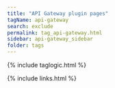 ```yaml
---
title: "API Gateway plugin pages"
tagName: api-gateway
search: exclude
permalink: tag_api-gateway.html
sidebar: api-gateway_sidebar
folder: tags
---
```

{% include taglogic.html %}

{% include links.html %}
